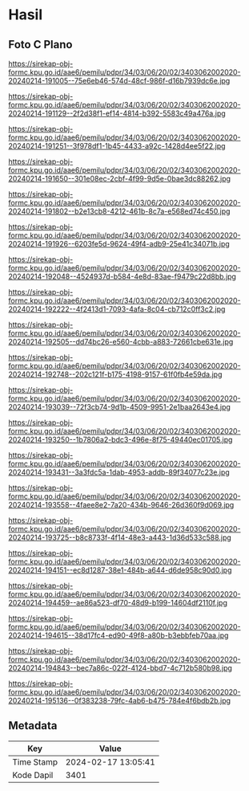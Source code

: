 # Hasil

## Foto C Plano

https://sirekap-obj-formc.kpu.go.id/aae6/pemilu/pdpr/34/03/06/20/02/3403062002020-20240214-191005--75e6eb46-574d-48cf-986f-d16b7939dc6e.jpg

https://sirekap-obj-formc.kpu.go.id/aae6/pemilu/pdpr/34/03/06/20/02/3403062002020-20240214-191129--2f2d38f1-ef14-4814-b392-5583c49a476a.jpg

https://sirekap-obj-formc.kpu.go.id/aae6/pemilu/pdpr/34/03/06/20/02/3403062002020-20240214-191251--3f978df1-1b45-4433-a92c-1428d4ee5f22.jpg

https://sirekap-obj-formc.kpu.go.id/aae6/pemilu/pdpr/34/03/06/20/02/3403062002020-20240214-191650--301e08ec-2cbf-4f99-9d5e-0bae3dc88262.jpg

https://sirekap-obj-formc.kpu.go.id/aae6/pemilu/pdpr/34/03/06/20/02/3403062002020-20240214-191802--b2e13cb8-4212-461b-8c7a-e568ed74c450.jpg

https://sirekap-obj-formc.kpu.go.id/aae6/pemilu/pdpr/34/03/06/20/02/3403062002020-20240214-191926--6203fe5d-9624-49f4-adb9-25e41c34071b.jpg

https://sirekap-obj-formc.kpu.go.id/aae6/pemilu/pdpr/34/03/06/20/02/3403062002020-20240214-192048--4524937d-b584-4e8d-83ae-f9479c22d8bb.jpg

https://sirekap-obj-formc.kpu.go.id/aae6/pemilu/pdpr/34/03/06/20/02/3403062002020-20240214-192222--4f2413d1-7093-4afa-8c04-cb712c0ff3c2.jpg

https://sirekap-obj-formc.kpu.go.id/aae6/pemilu/pdpr/34/03/06/20/02/3403062002020-20240214-192505--dd74bc26-e560-4cbb-a883-72661cbe631e.jpg

https://sirekap-obj-formc.kpu.go.id/aae6/pemilu/pdpr/34/03/06/20/02/3403062002020-20240214-192748--202c121f-b175-4198-9157-61f0fb4e59da.jpg

https://sirekap-obj-formc.kpu.go.id/aae6/pemilu/pdpr/34/03/06/20/02/3403062002020-20240214-193039--72f3cb74-9d1b-4509-9951-2e1baa2643e4.jpg

https://sirekap-obj-formc.kpu.go.id/aae6/pemilu/pdpr/34/03/06/20/02/3403062002020-20240214-193250--1b7806a2-bdc3-496e-8f75-49440ec01705.jpg

https://sirekap-obj-formc.kpu.go.id/aae6/pemilu/pdpr/34/03/06/20/02/3403062002020-20240214-193431--3a3fdc5a-1dab-4953-addb-89f34077c23e.jpg

https://sirekap-obj-formc.kpu.go.id/aae6/pemilu/pdpr/34/03/06/20/02/3403062002020-20240214-193558--4faee8e2-7a20-434b-9646-26d360f9d069.jpg

https://sirekap-obj-formc.kpu.go.id/aae6/pemilu/pdpr/34/03/06/20/02/3403062002020-20240214-193725--b8c8733f-4f14-48e3-a443-1d36d533c588.jpg

https://sirekap-obj-formc.kpu.go.id/aae6/pemilu/pdpr/34/03/06/20/02/3403062002020-20240214-194151--ec8d1287-38e1-484b-a644-d6de958c90d0.jpg

https://sirekap-obj-formc.kpu.go.id/aae6/pemilu/pdpr/34/03/06/20/02/3403062002020-20240214-194459--ae86a523-df70-48d9-b199-14604df2110f.jpg

https://sirekap-obj-formc.kpu.go.id/aae6/pemilu/pdpr/34/03/06/20/02/3403062002020-20240214-194615--38d17fc4-ed90-49f8-a80b-b3ebbfeb70aa.jpg

https://sirekap-obj-formc.kpu.go.id/aae6/pemilu/pdpr/34/03/06/20/02/3403062002020-20240214-194843--bec7a86c-022f-4124-bbd7-4c712b580b98.jpg

https://sirekap-obj-formc.kpu.go.id/aae6/pemilu/pdpr/34/03/06/20/02/3403062002020-20240214-195136--0f383238-79fc-4ab6-b475-784e4f6bdb2b.jpg


## Metadata

| Key        | Value               |
| ---------- | ------------------- |
| Time Stamp | 2024-02-17 13:05:41 |
| Kode Dapil | 3401                |



